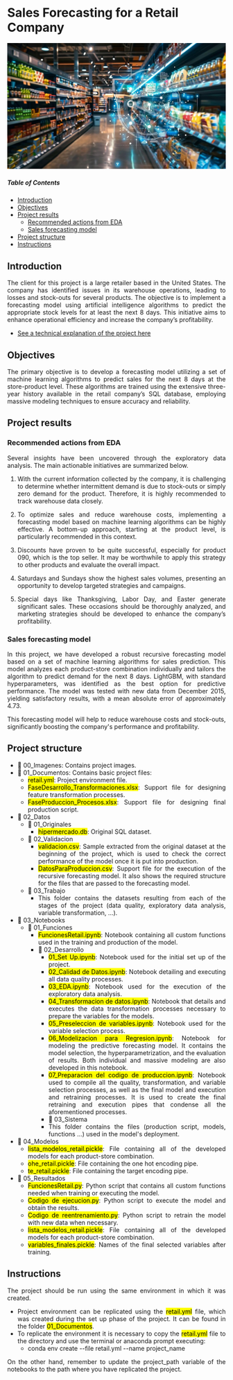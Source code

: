 # Sales Forecasting for a Retail Company

![featured](https://github.com/pabloelt/sales-forcasting-for-a-retail-company//blob/main/00_Imagenes/featured.jpg?raw=true)

##### Table of Contents 
* [Introduction](#introduction)
* [Objectives](#objectives)
* [Project results](#project-results)
   * [Recommended actions from EDA](#recommended-actions-from-eda)
   * [Sales forecasting model](#sales-forecasting-model)
* [Project structure](#project-structure)
* [Instructions](#instructions)

<div align="justify">
 
## Introduction

The client for this project is a large retailer based in the United States. The company has identified issues in its warehouse operations, leading to losses and stock-outs for several products. The objective is to implement a forecasting model using artificial intelligence algorithms to predict the appropriate stock levels for at least the next 8 days. This initiative aims to enhance operational efficiency and increase the company’s profitability.

 * [See a technical explanation of the project here](https://pabloelt.github.io/project/project6/)

## Objectives

The primary objective is to develop a forecasting model utilizing a set of machine learning algorithms to predict sales for the next 8 days at the store-product level. These algorithms are trained using the extensive three-year history available in the retail company’s SQL database, employing massive modeling techniques to ensure accuracy and reliability.

## Project results

### Recommended actions from EDA

Several insights have been uncovered through the exploratory data analysis. The main actionable initiatives are summarized below.

1. With the current information collected by the company, it is challenging to determine whether intermittent demand is due to stock-outs or simply zero demand for the product. Therefore, it is highly recommended to track warehouse data closely.

2. To optimize sales and reduce warehouse costs, implementing a forecasting model based on machine learning algorithms can be highly effective. A bottom-up approach, starting at the product level, is particularly recommended in this context.

3. Discounts have proven to be quite successful, especially for product 090, which is the top seller. It may be worthwhile to apply this strategy to other products and evaluate the overall impact.

4. Saturdays and Sundays show the highest sales volumes, presenting an opportunity to develop targeted strategies and campaigns.

5. Special days like Thanksgiving, Labor Day, and Easter generate significant sales. These occasions should be thoroughly analyzed, and marketing strategies should be developed to enhance the company’s profitability.


### Sales forecasting model

In this project, we have developed a robust recursive forecasting model based on a set of machine learning algorithms for sales prediction. This model analyzes each product-store combination individually and tailors the algorithm to predict demand for the next 8 days. LightGBM, with standard hyperparameters, was identified as the best option for predictive performance. The model was tested with new data from December 2015, yielding satisfactory results, with a mean absolute error of approximately 4.73.

This forecasting model will help to reduce warehouse costs and stock-outs, significantly boosting the company's performance and profitability.


## Project structure

* 📁 00_Imagenes: Contains project images.
* 📁 01_Documentos: Contains basic project files:
  * <mark>retail.yml</mark>: Project environment file.
  * <mark>FaseDesarrollo_Transformaciones.xlsx</mark>: Support file for designing feature transformation processes.
  * <mark>FaseProduccion_Procesos.xlsx</mark>: Support file for designing final production script.
* 📁 02_Datos
  * 📁 01_Originales
    * <mark>hipermercado.db</mark>: Original SQL dataset.
  * 📁 02_Validacion
    * <mark>validacion.csv</mark>: Sample extracted from the original dataset at the beginning of the project, which is used to check the correct performance of the model once it is put into production.
    * <mark>DatosParaProduccion.csv</mark>: Support file for the execution of the recursive forecasting model. It also shows the required structure for the files that are passed to the forecasting model.
  * 📁 03_Trabajo
    * This folder contains the datasets resulting from each of the stages of the project (data quality, exploratory data analysis, variable transformation, ...).
* 📁 03_Notebooks
  * 📁 01_Funciones
      * <mark>FuncionesRetail.ipynb</mark>: Notebook containing all custom functions used in the training and production of the model.
    * 📁 02_Desarrollo
      * <mark>01_Set Up.ipynb</mark>: Notebook used for the initial set up of the project.
      * <mark>02_Calidad de Datos.ipynb</mark>: Notebook detailing and executing all data quality processes.
      * <mark>03_EDA.ipynb</mark>: Notebook used for the execution of the exploratory data analysis.
      * <mark>04_Transformacion de datos.ipynb</mark>: Notebook that details and executes the data transformation processes necessary to prepare the variables for the models.
      * <mark>05_Preseleccion de variables.ipynb</mark>: Notebook used for the variable selection process.
      * <mark>06_Modelizacion para Regresion.ipynb</mark>: Notebook for modeling the predictive forecasting model. It contains the model selection, the hyperparametrization, and the evaluation of results. Both individual and massive modeling are also developed in this notebook.
      * <mark>07_Preparacion del codigo de produccion.ipynb</mark>: Notebook used to compile all the quality, transformation, and variable selection processes, as well as the final model and execution and retraining processes. It is used to create the final retraining and execution pipes that condense all the aforementioned processes.
      * 📁 03_Sistema
      * This folder contains the files (production script, models, functions ...) used in the model's deployment. 
* 📁 04_Modelos
  * <mark>lista_modelos_retail.pickle</mark>: File containing all of the developed models for each product-store combination.
  * <mark>ohe_retail.pickle</mark>: File containing the one hot encoding pipe.
  * <mark>te_retail.pickle</mark>: File containing the target encoding pipe.
* 📁 05_Resultados
  * <mark>FuncionesRetail.py</mark>: Python script that contains all custom functions needed when training or executing the model.
  * <mark>Codigo de ejecucion.py</mark>: Python script to execute the model and obtain the results.
  * <mark>Codigo de reentrenamiento.py</mark>: Python script to retrain the model with new data when necessary.
  * <mark>lista_modelos_retail.pickle</mark>: File containing all of the developed models for each product-store combination.
  * <mark>variables_finales.pickle</mark>: Names of the final selected variables after training.

## Instructions

The project should be run using the same environment in which it was created.

* Project environment can be replicated using the <mark>retail.yml</mark> file, which was created during the set up phase of the project. It can be found in the folder <mark>01_Documentos</mark>.
* To replicate the environment it is necessary to copy the <mark>retail.yml</mark> file to the directory and use the terminal or anaconda prompt executing:
  * conda env create --file retail.yml --name project_name

On the other hand, remember to update the project_path variable of the notebooks to the path where you have replicated the project.
